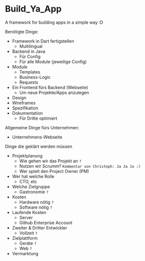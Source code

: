 Build_Ya_App
============

A framework for building apps in a simple way :D

Benötigte Dinge:
* Framework in Dart fertigstellen
  * Multilingual 
* Backend in Java
  * Für Config
  * Für alle Module (jeweilige Config)
* Module
  * Templates
  * Business-Logic
  * Requests
* Ein Frontend fürs Backend (Webseite)
  * Um neue Projekte/Apps anzulegen
* Design
* Wireframes
* Spezifikation
* Dokumentation
  * Für Dritte optimiert 

Allgemeine Dinge fürs Unternehmen:
* Unternehmens-Webseite

Dinge die geklärt werden müssen
* Projektplanung
  * Wie gehen wir das Projekt an `?`
  * Nutzen wir Scrumm? `Kommentar von Christoph: Ja Ja Ja :)`
  * Wer spielt den Project Owner (PM)
* Wer hat welche Rolle
  * CTO, etc
* Welche Zielgruppe
  * Gastronomie `?`
* Kosten 
  * Hardware nötig `?`
  * Software nötig `?`
* Laufende Kosten
  * Server
  * Github Enterprise Account
* Zweiter & Dritter Entwickler
  * Vollzeit `?`
* Zielplattform
  * Geräte `?`
  * Web `?`
* Vermarktung 
  

